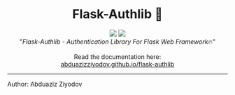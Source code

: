 <h1 align="center"><b>Flask-Authlib 🔐</b></h1>

<p align="center">
    <img src="https://badge.fury.io/py/Flask-Authlib.svg">
    <img src="https://static.pepy.tech/personalized-badge/flask-authlib?period=total&units=none&left_color=blue&right_color=green&left_text=Downloads">
    <br>
    "<i>Flask-Authlib - Authentication Library For Flask Web Framework</i>🔥"
    <br><br>
    Read the documentation here: 
    <br>
    <a href="https://abduazizziyodov.github.io/flask-authlib">abduazizziyodov.github.io/flask-authlib</a>
</p>



<hr>

Author: Abduaziz Ziyodov